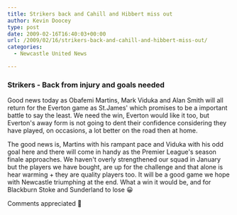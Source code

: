 ```yaml
---
title: Strikers back and Cahill and Hibbert miss out
author: Kevin Doocey
type: post
date: 2009-02-16T16:40:03+00:00
url: /2009/02/16/strikers-back-and-cahill-and-hibbert-miss-out/
categories:
  - Newcastle United News

---
```

### Strikers - Back from injury and goals needed

Good news today as Obafemi Martins, Mark Viduka and Alan Smith will all return for the Everton game as St.James' which promises to be a important battle to say the least. We need the win, Everton would like it too, but Everton's away form is not going to dent their confidence considering they have played, on occasions, a lot better on the road then at home.

The good news is, Martins with his rampant pace and Viduka with his odd goal here and there will come in handy as the Premier League's season finale approaches. We haven't overly strengthened our squad in January but the players we have bought, are up for the challenge and that alone is hear warming + they are quality players too. It will be a good game we hope with Newcastle triumphing at the end. What a win it would be, and for Blackburn Stoke and Sunderland to lose 😀

Comments appreciated 🙂
